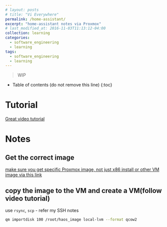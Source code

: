 ```yaml
---
# layout: posts
# title: "Vi Everywhere"
permalink: /home-assistant/
excerpt: "home-assistant notes via Proxmox"
# last_modified_at: 2016-11-03T11:13:12-04:00
collection: learning
categories:
  - software_engineering
  - learning
tags:
  - software_engineering
  - learning
---
```


> WIP

* Table of contents (do not remove this line)
{:toc}

# Tutorial 

[Great video tutorial](https://www.youtube.com/watch?app=desktop&v=1Un4zJJWUTE)

# Notes
## Get the correct image

[make sure you get specific Proxmox image, not just x86 install or other VM image via this link](https://www.home-assistant.io/installation/alternative)

## copy the image to the VM and create a VM(follow video tutorial)
use `rsync`, `scp` - refer my SSH notes

```sh
qm importdisk 100 /root/haos_image local-lvm --format qcow2
```
